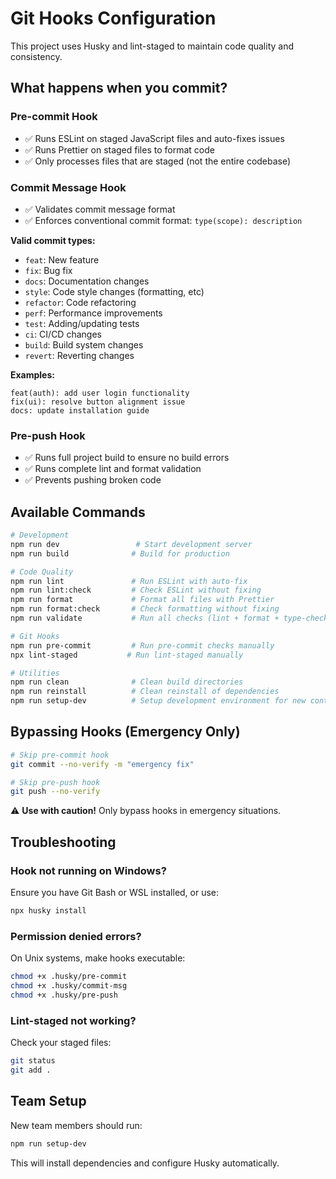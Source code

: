 # Git Hooks Configuration

This project uses Husky and lint-staged to maintain code quality and consistency.

## What happens when you commit?

### Pre-commit Hook

- ✅ Runs ESLint on staged JavaScript files and auto-fixes issues
- ✅ Runs Prettier on staged files to format code
- ✅ Only processes files that are staged (not the entire codebase)

### Commit Message Hook

- ✅ Validates commit message format
- ✅ Enforces conventional commit format: `type(scope): description`

**Valid commit types:**

- `feat`: New feature
- `fix`: Bug fix
- `docs`: Documentation changes
- `style`: Code style changes (formatting, etc)
- `refactor`: Code refactoring
- `perf`: Performance improvements
- `test`: Adding/updating tests
- `ci`: CI/CD changes
- `build`: Build system changes
- `revert`: Reverting changes

**Examples:**

```
feat(auth): add user login functionality
fix(ui): resolve button alignment issue
docs: update installation guide
```

### Pre-push Hook

- ✅ Runs full project build to ensure no build errors
- ✅ Runs complete lint and format validation
- ✅ Prevents pushing broken code

## Available Commands

```bash
# Development
npm run dev                 # Start development server
npm run build              # Build for production

# Code Quality
npm run lint               # Run ESLint with auto-fix
npm run lint:check         # Check ESLint without fixing
npm run format             # Format all files with Prettier
npm run format:check       # Check formatting without fixing
npm run validate           # Run all checks (lint + format + type-check)

# Git Hooks
npm run pre-commit         # Run pre-commit checks manually
npx lint-staged           # Run lint-staged manually

# Utilities
npm run clean              # Clean build directories
npm run reinstall          # Clean reinstall of dependencies
npm run setup-dev          # Setup development environment for new contributors
```

## Bypassing Hooks (Emergency Only)

```bash
# Skip pre-commit hook
git commit --no-verify -m "emergency fix"

# Skip pre-push hook
git push --no-verify
```

⚠️ **Use with caution!** Only bypass hooks in emergency situations.

## Troubleshooting

### Hook not running on Windows?

Ensure you have Git Bash or WSL installed, or use:

```powershell
npx husky install
```

### Permission denied errors?

On Unix systems, make hooks executable:

```bash
chmod +x .husky/pre-commit
chmod +x .husky/commit-msg
chmod +x .husky/pre-push
```

### Lint-staged not working?

Check your staged files:

```bash
git status
git add .
```

## Team Setup

New team members should run:

```bash
npm run setup-dev
```

This will install dependencies and configure Husky automatically.
